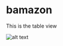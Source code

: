 # bamazon

This is the table view

![alt text](https://github.com/mzzarate/bamazon/images/tableview.jpg)

